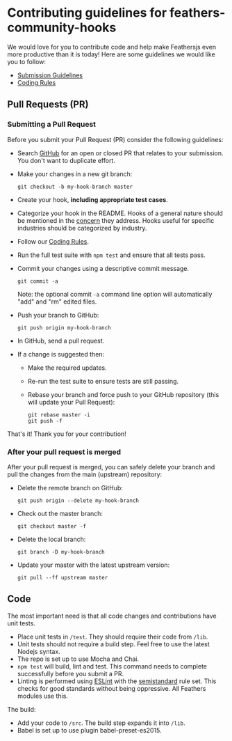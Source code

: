 # Contributing guidelines for feathers-community-hooks

We would love for you to contribute code and help make Feathersjs even more productive than it is
today! Here are some guidelines we would like you to follow:

 - [Submission Guidelines](#submit)
 - [Coding Rules](#rules)

## <a name="submit"></a> Pull Requests (PR)

### <a name="submit-pr"></a> Submitting a Pull Request
Before you submit your Pull Request (PR) consider the following guidelines:

* Search [GitHub](https://github.com/feathersjs/feathers-community-hooks) for an open or closed PR
  that relates to your submission. You don't want to duplicate effort.
* Make your changes in a new git branch:

     ```shell
     git checkout -b my-hook-branch master
     ```

* Create your hook, **including appropriate test cases**.
* Categorize your hook in the README.
Hooks of a general nature should be mentioned in the
[concern](https://stackoverflow.com/questions/23700540/cross-cutting-concern-example)
they address.
Hooks useful for specific industries should be categorized by industry.

* Follow our [Coding Rules](#rules).
* Run the full test suite with `npm test` and ensure that all tests pass.
* Commit your changes using a descriptive commit message.

     ```shell
     git commit -a
     ```
  Note: the optional commit `-a` command line option will automatically "add" and "rm" edited files.

* Push your branch to GitHub:

    ```shell
    git push origin my-hook-branch
    ```

* In GitHub, send a pull request.
* If a change is suggested then:
  * Make the required updates.
  * Re-run the test suite to ensure tests are still passing.
  * Rebase your branch and force push to your GitHub repository (this will update your Pull Request):

    ```shell
    git rebase master -i
    git push -f
    ```

That's it! Thank you for your contribution!

### After your pull request is merged

After your pull request is merged, you can safely delete your branch and pull the changes
from the main (upstream) repository:

* Delete the remote branch on GitHub:

    ```shell
    git push origin --delete my-hook-branch
    ```

* Check out the master branch:

    ```shell
    git checkout master -f
    ```

* Delete the local branch:

    ```shell
    git branch -D my-hook-branch
    ```

* Update your master with the latest upstream version:

    ```shell
    git pull --ff upstream master
    ```

## <a name="rules"></a> Code

The most important need is that all code changes and contributions have unit tests.

* Place unit tests in `/test`. They should require their code from `/lib`.
* Unit tests should not require a build step. Feel free to use the latest Nodejs syntax.
* The repo is set up to use Mocha and Chai.
* `npm test` will build, lint and test.
This command needs to complete successfully before you submit a PR.
* Linting is performed using [ESLint](http://eslint.org/) with the
[semistandard](https://github.com/Flet/semistandard) rule set.
This checks for good standards without being oppressive.
All Feathers modules use this.

The build:

* Add your code to `/src`. The build step expands it into `/lib`.
* Babel is set up to use plugin babel-preset-es2015.
